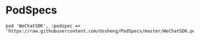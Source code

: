 # PodSpecs



    pod 'WeChatSDK', :podspec => 'https://raw.githubusercontent.com/dssheng/PodSpecs/master/WeChatSDK.podspec'
